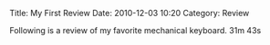 Title: My First Review
Date: 2010-12-03 10:20
Category: Review

Following is a review of my favorite mechanical keyboard. 31m 43s
